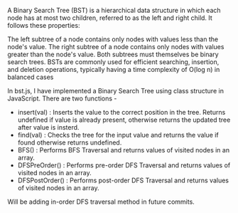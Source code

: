 A Binary Search Tree (BST) is a hierarchical data structure in which each node has at most two children, referred to as the left and right child. It follows these properties:

The left subtree of a node contains only nodes with values less than the node's value.
The right subtree of a node contains only nodes with values greater than the node's value.
Both subtrees must themselves be binary search trees.
BSTs are commonly used for efficient searching, insertion, and deletion operations, typically having a time complexity of O(log n) in balanced cases

In bst.js, I have implemented a Binary Search Tree using class structure in JavaScript. There are two functions - 
- insert(val) : Inserts the value to the correct position in the tree. 
                Returns undefined if value is already present, otherwise returns the updated tree after value is insterd.
- find(val)   : Checks the tree for the input value and returns the value if found otherwise returns undefined.
- BFS()       : Performs BFS Traversal and returns values of visited nodes in an array.
- DFSPreOrder() : Performs pre-order DFS Traversal and returns values of visited nodes in an array.
- DFSPostOrder() : Performs post-order DFS Traversal and returns values of visited nodes in an array.

Will be adding in-order DFS traversal method in future commits.
